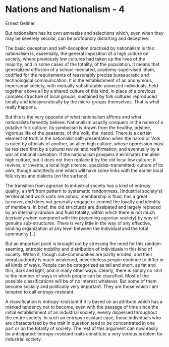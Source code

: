 # Nations and Nationalism - 4

Ernest Gellner

But nationalism has its own amnesias and selections which, even when
they may be severely secular, can be profoundly distorting and
deceptive.

The basic deception and self-deception practised by nationalism is
 this: nationalism is, essentially, the general imposition of a high
 culture on society, where previously low cultures had taken up the
 lives of the majority, and in some cases of the totality, of the
 population. It means that generalized diffusion of a school-mediated,
 academy-supervised idiom, codified for the requirements of reasonably
 precise bureaucratic and technological communication. It is the
 establishment of an anonymous, impersonal society, with mutually
 substitutable atomized individuals, held together above all by a
 shared culture of this kind, in place of a previous complex structure
 of local groups, sustained by folk cultures reproduced locally and
 idiosyncratically by the micro-groups themselves. That is what really
 happens.

But this is the very opposite of what nationalism affirms and what
 nationalists fervently believe. Nationalism usually conquers in the
 name of a putative folk culture. Its symbolism is drawn from the
 healthy, pristine, vigorous life of the peasants, of the Volk, the 
 narod. There is a certain element of truth in the nationalist
 self-presentation when the narod or Volk is ruled by officials of
 another, an alien high culture, whose oppression must be resisted
 first by a cultural revival and reaffirmation, and eventually by a
 war of national liberation. If the nationalism prospers it eliminates
 the alien high culture, but it does not then replace it by the old
 local low culture; it revives, or invents, a local high (literate,
 specialist-transmitted) culture of its own, though admittedly one
 which will have some links with the earlier local folk styles and
 dialects [on the surface].

The transition from agrarian to industrial society has a kind of
entropy quality, a shift from pattern to systematic
randomness. [Industrial society's] territorial and work units are
adhoc: membership is fluid, has a great turnover, and does not
generally engage or commit the loyalty and identity of members. In
brief, the old structures are dissipated and largely replaced by an
internally random and fluid totality, within which there is not much
(certainly when compared with the preceding agrarian society) by way
of genuine sub-structures. There is very little in the way of any
effective, binding organization at any level between the individual
and the total community [..].

But an important point is brought out by stressing the need for this
random-seeming, entropic mobility and distribution of individuals in
this kind of society. Within it, though sub-communities are partly
eroded, and their moral authority is much weakened, nevertheless
people continue to differ in all kinds of ways.  People can be
categorized as tall and short, as fat and thin, dark and light, and in
many other ways. Clearly, there is simply no limit to the number of
ways in which people can be classified. Most of the possible
classifications will be of no interest whatever. But some of them
become socially and politically very important. They are those which I
am tempted to call entropy-resistant.

A classification is entropy-resistant if it is based on an attribute
which has a marked tendency not to become, even with the passage of
time since the initial establishment of an industrial society, evenly
dispersed throughout the entire society. In such an entropy-resistant
case, those individuals who are characterized by the trait in question
tend to be concentrated in one part or on the totality of society. The
rest of this argument can now easily be anticipated: entropy-resistant
traits constitute a very serious problem for industrial society.

